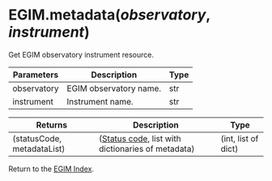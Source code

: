 # EGIM.metadata(*observatory*, *instrument*)

Get EGIM observatory instrument resource.

Parameters | Description | Type
--- | --- | ---
observatory | EGIM observatory name. | str
instrument | Instrument name. | str

Returns | Description | Type
--- | --- | ---
(statusCode, metadataList) | ([Status code](https://en.wikipedia.org/wiki/List_of_HTTP_status_codes), list with dictionaries of metadata) | (int, list of dict)

Return to the [EGIM Index](index_egim.md).
